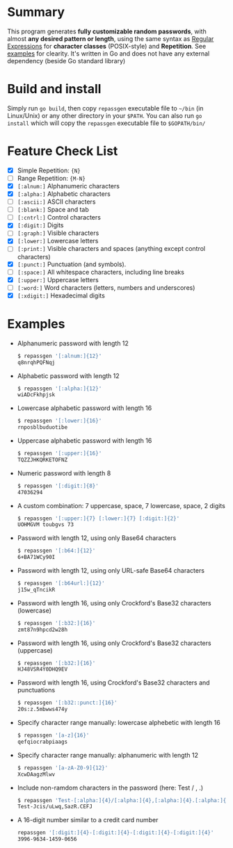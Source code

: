 # Summary
This program generates **fully customizable random passwords**, with almost **any desired pattern or length**, using the same syntax as [Regular Expressions](https://www.regular-expressions.info/quickstart.html) for **character classes** (POSIX-style) and **Repetition**.
See [examples](#examples) for clearity.
It's written in Go and does not have any external dependency (beside Go standard library)

# Build and install
Simply run `go build`, then copy `repassgen` executable file to `~/bin` (in Linux/Unix) or any other directory in your `$PATH`.
You can also run `go install` which will copy the `repassgen` executable file to `$GOPATH/bin/`

# Feature Check List
- [x] Simple Repetition: `{N}`
- [ ] Range Repetition: `{M-N}`
- [x] `[:alnum:]` 	Alphanumeric characters
- [x] `[:alpha:]` 	Alphabetic characters
- [ ] `[:ascii:]` 	ASCII characters
- [ ] `[:blank:]` 	Space and tab
- [ ] `[:cntrl:]` 	Control characters
- [x] `[:digit:]` 	Digits
- [ ] `[:graph:]` 	Visible characters
- [x] `[:lower:]` 	Lowercase letters
- [ ] `[:print:]` 	Visible characters and spaces (anything except control characters)
- [x] `[:punct:]` 	Punctuation (and symbols).
- [ ] `[:space:]` 	All whitespace characters, including line breaks 
- [x] `[:upper:]` 	Uppercase letters
- [ ] `[:word:]` 	Word characters (letters, numbers and underscores)
- [x] `[:xdigit:]` 	Hexadecimal digits

# Examples
- Alphanumeric password with length 12
    ```sh
    $ repassgen '[:alnum:]{12}'
    q8nrqhPQFNqj
    ```

- Alphabetic password with length 12
    ```sh
    $ repassgen '[:alpha:]{12}'
    wiADcFkhpjsk
    ```
- Lowercase alphabetic password with length 16
    ```sh
    $ repassgen '[:lower:]{16}'
    rnposblbuduotibe
    ```

- Uppercase alphabetic password with length 16
    ```sh
    $ repassgen '[:upper:]{16}'
    TQZZJHKQRKETOFNZ
    ```

- Numeric password with length 8
    ```sh
    $ repassgen '[:digit:]{8}'
    47036294
    ```

- A custom combination: 7 uppercase, space, 7 lowercase, space, 2 digits
    ```sh
    $ repassgen '[:upper:]{7} [:lower:]{7} [:digit:]{2}'
    UOHMGVM toubgvs 73
    ```

- Password with length 12, using only Base64 characters
    ```sh
    $ repassgen '[:b64:]{12}'
    6+BA71WCy90I
    ```

- Password with length 12, using only URL-safe Base64 characters
    ```sh
    $ repassgen '[:b64url:]{12}'
    j15w_qTncikR
    ```

- Password with length 16, using only Crockford's Base32 characters (lowercase)
    ```sh
    $ repassgen '[:b32:]{16}'
    zmt87n9hpcd2w28h
    ```

- Password with length 16, using only Crockford's Base32 characters (uppercase)
    ```sh
    $ repassgen '[:b32:]{16}'
    HJ48VSR4Y0DHQ9EV
    ```

- Password with length 16, using Crockford's Base32 characters and punctuations
    ```sh
    $ repassgen '[:b32::punct:]{16}'
    20s:z.5mbwws474y
    ```

- Specify character range manually: lowercase alphebetic with length 16
    ```sh
    $ repassgen '[a-z]{16}'
    qefqiocrabpiaags
    ```

- Specify character range manually: alphanumeric with length 12
    ```sh
    $ repassgen '[a-zA-Z0-9]{12}'
    XcwDAagzMlwv
    ```

- Include non-ramdom characters in the password (here: Test / , .)
    ```sh
    $ repassgen 'Test-[:alpha:]{4}/[:alpha:]{4},[:alpha:]{4}.[:alpha:]{4}'
    Test-Jcis/uLwq,SazR.CEFJ
    ```

- A 16-digit number similar to a credit card number
    ```sh
    repassgen '[:digit:]{4}-[:digit:]{4}-[:digit:]{4}-[:digit:]{4}'
    3996-9634-1459-0656
    ```

